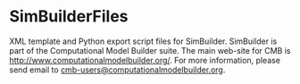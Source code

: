 SimBuilderFiles
===================

XML template and Python export script files for SimBuilder.
SimBuilder is part of the Computational Model Builder suite.
The main web-site for CMB is http://www.computationalmodelbuilder.org/.
For more information, please send email to cmb-users@computationalmodelbuilder.org.
